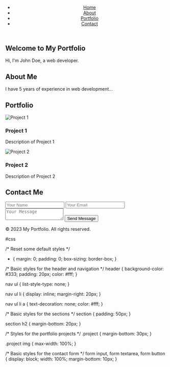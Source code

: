 <!DOCTYPE html>
<html lang="en">
<head>
  <meta charset="UTF-8">
  <meta name="viewport" content="width=device-width, initial-scale=1.0">
  <title>My Portfolio</title>
  <link rel="stylesheet" href="style.css">
</head>
<body>
  <header>
    <nav>
      <ul>
        <li><a href="#home">Home</a></li>
        <li><a href="#about">About</a></li>
        <li><a href="#portfolio">Portfolio</a></li>
        <li><a href="#contact">Contact</a></li>
      </ul>
    </nav>
  </header>

  <section id="home">
    <h1>Welcome to My Portfolio</h1>
    <p>Hi, I'm John Doe, a web developer.</p>
  </section>

  <section id="about">
    <h2>About Me</h2>
    <p>I have 5 years of experience in web development...</p>
  </section>

  <section id="portfolio">
    <h2>Portfolio</h2>
    <div class="project">
      <img src="project1.jpg" alt="Project 1">
      <h3>Project 1</h3>
      <p>Description of Project 1</p>
    </div>
    <div class="project">
      <img src="project2.jpg" alt="Project 2">
      <h3>Project 2</h3>
      <p>Description of Project 2</p>
    </div>
  </section>

  <section id="contact">
    <h2>Contact Me</h2>
    <form>
      <input type="text" placeholder="Your Name">
      <input type="email" placeholder="Your Email">
      <textarea placeholder="Your Message"></textarea>
      <button type="submit">Send Message</button>
    </form>
  </section>

  <footer>
    <p>&copy; 2023 My Portfolio. All rights reserved.</p>
  </footer>
</body>
</html>

#css

/* Reset some default styles */
* {
  margin: 0;
  padding: 0;
  box-sizing: border-box;
}

/* Basic styles for the header and navigation */
header {
  background-color: #333;
  padding: 20px;
  color: #fff;
}

nav ul {
  list-style-type: none;
}

nav ul li {
  display: inline;
  margin-right: 20px;
}

nav ul li a {
  text-decoration: none;
  color: #fff;
}

/* Basic styles for the sections */
section {
  padding: 50px;
}

section h2 {
  margin-bottom: 20px;
}

/* Styles for the portfolio projects */
.project {
  margin-bottom: 30px;
}

.project img {
  max-width: 100%;
}

/* Basic styles for the contact form */
form input,
form textarea,
form button {
  display: block;
  width: 100%;
  margin-bottom: 10px;
}
